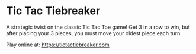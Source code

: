# Tic Tac Tiebreaker

A strategic twist on the classic Tic Tac Toe game! Get 3 in a row to win, but after placing your 3 pieces, you must move your oldest piece each turn.

Play online at: https://tictactiebreaker.com

